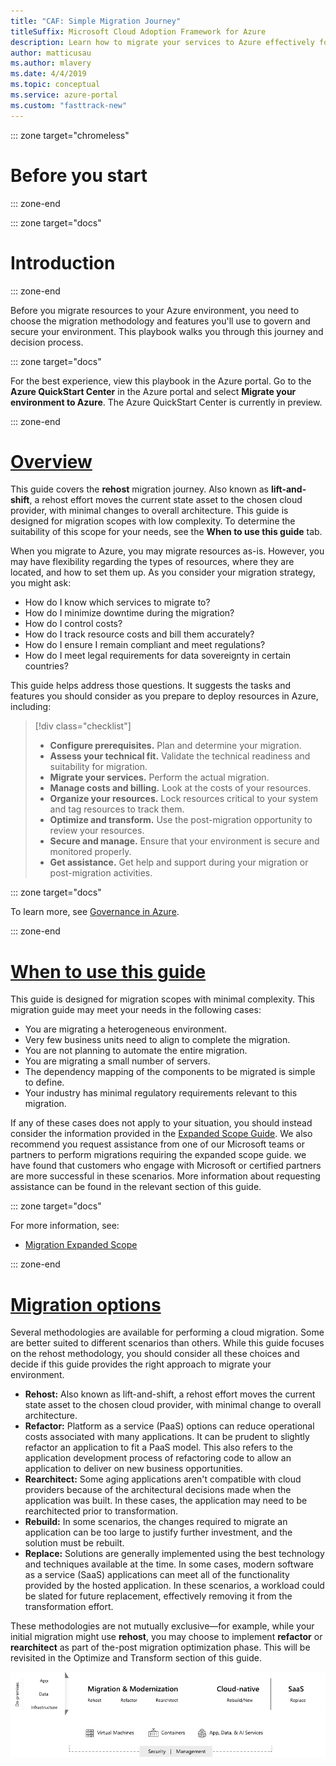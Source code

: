 ```yaml
---
title: "CAF: Simple Migration Journey"
titleSuffix: Microsoft Cloud Adoption Framework for Azure
description: Learn how to migrate your services to Azure effectively for your organization, with step-by-step guidance.
author: matticusau
ms.author: mlavery
ms.date: 4/4/2019
ms.topic: conceptual
ms.service: azure-portal
ms.custom: "fasttrack-new"
---
```


::: zone target="chromeless"

# Before you start  

::: zone-end

::: zone target="docs"

# Introduction

::: zone-end

Before you migrate resources to your Azure environment, you need to choose the migration methodology and features you'll use to govern and secure your environment. This playbook walks you through this journey and decision process.

::: zone target="docs"

For the best experience, view this playbook in the Azure portal. Go to the **Azure QuickStart Center** in the Azure portal and select **Migrate your environment to Azure**. The Azure QuickStart Center is currently in preview.

::: zone-end

# [Overview](#tab/Overview)

This guide covers the **rehost** migration journey. Also known as **lift-and-shift**, a rehost effort moves the current state asset to the chosen cloud provider, with minimal changes to overall architecture. This guide is designed for migration scopes with low complexity. To determine the suitability of this scope for your needs, see the **When to use this guide** tab.

When you migrate to Azure, you may migrate resources as-is. However, you may have flexibility regarding the types of resources, where they are located, and how to set them up. As you consider your migration strategy, you might ask:

- How do I know which services to migrate to?
- How do I minimize downtime during the migration?
- How do I control costs?
- How do I track resource costs and bill them accurately?
- How do I ensure I remain compliant and meet regulations?
- How do I meet legal requirements for data sovereignty in certain countries?

This guide helps address those questions. It suggests the tasks and features you should consider as you prepare to deploy resources in Azure, including:

> [!div class="checklist"]
>
> - **Configure prerequisites.** Plan and determine your migration.
> - **Assess your technical fit.** Validate the technical readiness and suitability for migration.
> - **Migrate your services.** Perform the actual migration.
> - **Manage costs and billing.** Look at the costs of your resources.
> - **Organize your resources.** Lock resources critical to your system and tag resources to track them.
> - **Optimize and transform.** Use the post-migration opportunity to review your resources.
> - **Secure and manage.** Ensure that your environment is secure and  monitored properly.
> - **Get assistance.** Get help and support during your migration or post-migration activities.

::: zone target="docs"

To learn more, see [Governance in Azure](/azure/security/governance-in-azure).

::: zone-end

# [When to use this guide](#tab/WhenToUseThisGuide)

This guide is designed for migration scopes with minimal complexity. This migration guide may meet your needs in the following cases:

- You are migrating a heterogeneous environment.
- Very few business units need to align to complete the migration.
- You are not planning to automate the entire migration.
- You are migrating a small number of servers.
- The dependency mapping of the components to be migrated is simple to define.
- Your industry has minimal regulatory requirements relevant to this migration.

If any of these cases does not apply to your situation, you should instead consider the information provided in the [Expanded Scope Guide](../expanded-scope/index.md). We also recommend you request assistance from one of our Microsoft teams or partners to perform migrations requiring the expanded scope guide. we have found that customers who engage with Microsoft or certified partners are more successful in these scenarios. More information about requesting assistance can be found in the relevant section of this guide.

::: zone target="docs"

For more information, see:

- [Migration Expanded Scope](../expanded-scope/index.md)

::: zone-end

# [Migration options](#tab/MigrationOptions)

Several methodologies are available for performing a cloud migration. Some are better suited to different scenarios than others. While this guide focuses on the rehost methodology, you should consider all these choices and decide if this guide provides the right approach to migrate your environment.

- **Rehost:** Also known as lift-and-shift, a rehost effort moves the current state asset to the chosen cloud provider, with minimal change to overall architecture.
- **Refactor:** Platform as a service (PaaS) options can reduce operational costs associated with many applications. It can be prudent to slightly refactor an application to fit a PaaS model. This also refers to the application development process of refactoring code to allow an application to deliver on new business opportunities.
- **Rearchitect:** Some aging applications aren't compatible with cloud providers because of the architectural decisions made when the application was built. In these cases, the application may need to be rearchitected prior to transformation.
- **Rebuild:** In some scenarios, the changes required to migrate an application can be too large to justify further investment, and the solution must be rebuilt.
- **Replace:** Solutions are generally implemented using the best technology and techniques available at the time. In some cases, modern software as a service (SaaS) applications can meet all of the functionality provided by the hosted application. In these scenarios, a workload could be slated for future replacement, effectively removing it from the transformation effort.

These methodologies are not mutually exclusive&mdash;for example, while your initial migration might use **rehost**, you may choose to implement **refactor** or **rearchitect** as part of the-post migration optimization phase. This will be revisited in the Optimize and Transform section of this guide.

![Infographic of the migration options](../../_images/migration/migration-options.png)
